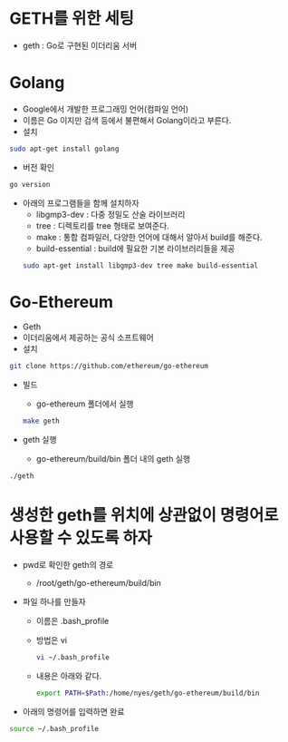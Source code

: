 # GETH를 위한 세팅

- geth : Go로 구현된 이더리움 서버

# Golang

- Google에서 개발한 프로그래밍 언어(컴파일 언어)
- 이름은 Go 이지만 검색 등에서 불편해서 Golang이라고 부른다.
- 설치

```sh
sudo apt-get install golang
```

- 버전 확인

```sh
go version
```

- 아래의 프로그램들을 함께 설치하자
  - libgmp3-dev : 다중 정밀도 산술 라이브러리
  - tree : 디렉토리를 tree 형태로 보여준다.
  - make : 통합 컴파일러, 다양한 언어에 대해서 알아서 build를 해준다.
  - build-essential : build에 필요한 기본 라이브러리들을 제공
  ```sh
  sudo apt-get install libgmp3-dev tree make build-essential
  ```

# Go-Ethereum

- Geth
- 이더리움에서 제공하는 공식 소프트웨어
- 설치

```sh
git clone https://github.com/ethereum/go-ethereum
```

- 빌드

  - go-ethereum 폴더에서 실행

  ```sh
  make geth

  ```

- geth 실행
  - go-ethereum/build/bin 폴더 내의 geth 실행

```sh
./geth
```

# 생성한 geth를 위치에 상관없이 명령어로 사용할 수 있도록 하자

- pwd로 확인한 geth의 경로
  - /root/geth/go-ethereum/build/bin
- 파일 하나를 만들자

  - 이름은 .bash_profile
  - 방법은 vi

    ```sh
    vi ~/.bash_profile
    ```

  - 내용은 아래와 같다.

    ```sh
    export PATH=$Path:/home/nyes/geth/go-ethereum/build/bin
    ```

- 아래의 명령어를 입력하면 완료

```sh
source ~/.bash_profile
```
